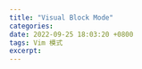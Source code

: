 ```yaml
---
title: "Visual Block Mode"
categories: 
date: 2022-09-25 18:03:20 +0800
tags: Vim 模式
excerpt: 
---
```








